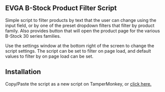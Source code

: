 ## EVGA B-Stock Product Filter Script
Simple script to filter products by text that the user can change using the input field, or by one of the preset dropdown filters that filter by product family. Also provides button that will open the product page for the various B-Stock 30 series families.

Use the settings window at the bottom right of the screen to change the script settings. The script can be set to filter on page load, and default values to filter by on page load can be set. 

## Installation
Copy/Paste the script as a new script on TamperMonkey, or [click here.](https://github.com/AndrewB21/bstock-product-filter-script/raw/master/bstock-product-filter-script.user.js)

